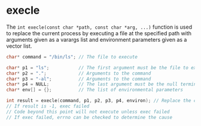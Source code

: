 # execle

The `int execle(const char *path, const char *arg, ...)` function is used to replace the current process by executing a file at the specified path with arguments given as a varargs list and environment parameters given as a vector list.

```c
char* command = "/bin/ls"; // The file to execute

char* p1 = "ls";           // The first argument must be the file to execute
char* p2 = ".";            // Arguments to the command
char* p3 = "-al";          // Arguments to the command
char* p4 = NULL;           // The last argument must be the null terminating character
char* env[] = {};          // The list of environmental parameters

int result = execle(command, p1, p2, p3, p4, environ); // Replace the current process
// If result is -1, exec failed
// Code beyond this point will not execute unless exec failed
// If exec failed, errno can be checked to determine the cause
```

